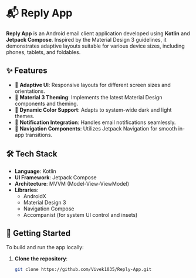 # 📬 Reply App

**Reply App** is an Android email client application developed using **Kotlin** and **Jetpack Compose**. Inspired by the Material Design 3 guidelines, it demonstrates adaptive layouts suitable for various device sizes, including phones, tablets, and foldables.

## ✨ Features

- 📱 **Adaptive UI**: Responsive layouts for different screen sizes and orientations.
- 🎨 **Material 3 Theming**: Implements the latest Material Design components and theming.
- 🌙 **Dynamic Color Support**: Adapts to system-wide dark and light themes.
- 🔔 **Notification Integration**: Handles email notifications seamlessly.
- 🧭 **Navigation Components**: Utilizes Jetpack Navigation for smooth in-app transitions.

## 🛠️ Tech Stack

- **Language**: Kotlin
- **UI Framework**: Jetpack Compose
- **Architecture**: MVVM (Model-View-ViewModel)
- **Libraries**:
  - AndroidX
  - Material Design 3
  - Navigation Compose
  - Accompanist (for system UI control and insets)

## 🚀 Getting Started

To build and run the app locally:

1. **Clone the repository**:
   ```bash
   git clone https://github.com/Vivek1035/Reply-App.git
